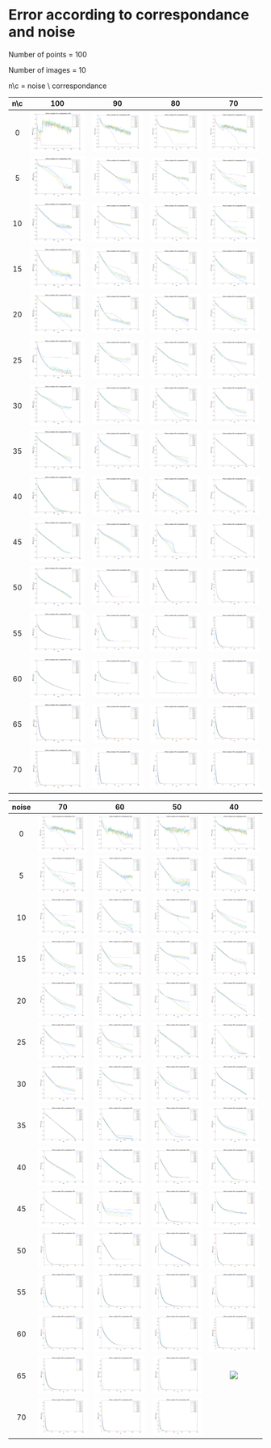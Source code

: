 # Error according to correspondance and noise

Number of points = 100

Number of images = 10

n\c = noise \ correspondance

n\c| 100 | 90 | 80 | 70  
:---:|:---:|:---:|:---:|:---:
0|![](Fig_err/eR1_1.png) | ![](Fig_err/eR1_2.png) |![](Fig_err/eR1_3.png) | ![](Fig_err/eR1_4.png)
5|![](Fig_err/eR2_1.png) | ![](Fig_err/eR2_2.png) |![](Fig_err/eR2_3.png) | ![](Fig_err/eR2_4.png)
10|![](Fig_err/eR3_1.png) | ![](Fig_err/eR3_2.png) |![](Fig_err/eR3_3.png) | ![](Fig_err/eR3_4.png)
15|![](Fig_err/eR4_1.png) | ![](Fig_err/eR4_2.png) |![](Fig_err/eR4_3.png) | ![](Fig_err/eR4_4.png)
20|![](Fig_err/eR5_1.png) | ![](Fig_err/eR5_2.png) |![](Fig_err/eR5_3.png) | ![](Fig_err/eR5_4.png)
25|![](Fig_err/eR6_1.png) | ![](Fig_err/eR6_2.png) |![](Fig_err/eR6_3.png) | ![](Fig_err/eR6_4.png)
30|![](Fig_err/eR7_1.png) | ![](Fig_err/eR7_2.png) |![](Fig_err/eR7_3.png) | ![](Fig_err/eR7_4.png)
35|![](Fig_err/eR8_1.png) | ![](Fig_err/eR8_2.png) |![](Fig_err/eR8_3.png) | ![](Fig_err/eR8_4.png)
40|![](Fig_err/eR9_1.png) | ![](Fig_err/eR9_2.png) |![](Fig_err/eR9_3.png) | ![](Fig_err/eR9_4.png)
45|![](Fig_err/eR10_1.png) | ![](Fig_err/eR10_2.png) |![](Fig_err/eR10_3.png) | ![](Fig_err/eR10_4.png)
50|![](Fig_err/eR11_1.png) | ![](Fig_err/eR11_2.png) |![](Fig_err/eR11_3.png) | ![](Fig_err/eR11_4.png)
55|![](Fig_err/eR12_1.png) | ![](Fig_err/eR12_2.png) |![](Fig_err/eR12_3.png) | ![](Fig_err/eR12_4.png)
60|![](Fig_err/eR13_1.png) | ![](Fig_err/eR13_2.png) |![](Fig_err/eR13_3.png) | ![](Fig_err/eR13_4.png)
65|![](Fig_err/eR14_1.png) | ![](Fig_err/eR14_2.png) |![](Fig_err/eR14_3.png) | ![](Fig_err/eR14_4.png)
70|![](Fig_err/eR15_1.png) | ![](Fig_err/eR15_2.png) |![](Fig_err/eR15_3.png) | ![](Fig_err/eR15_4.png)


noise| 70 | 60 | 50 | 40  
:---:|:---:|:---:|:---:|:---:
0|![](Fig_err/eR1_4.png) | ![](Fig_err/eR1_5.png) |![](Fig_err/eR1_6.png) | ![](Fig_err/eR1_7.png)
5|![](Fig_err/eR2_4.png) | ![](Fig_err/eR2_5.png) |![](Fig_err/eR2_6.png) | ![](Fig_err/eR2_7.png)
10|![](Fig_err/eR3_4.png) | ![](Fig_err/eR3_5.png) |![](Fig_err/eR3_6.png) | ![](Fig_err/eR3_7.png)
15|![](Fig_err/eR4_4.png) | ![](Fig_err/eR4_5.png) |![](Fig_err/eR4_6.png) | ![](Fig_err/eR4_7.png)
20|![](Fig_err/eR5_4.png) | ![](Fig_err/eR5_5.png) |![](Fig_err/eR5_6.png) | ![](Fig_err/eR5_7.png)
25|![](Fig_err/eR6_4.png) | ![](Fig_err/eR6_5.png) |![](Fig_err/eR6_6.png) | ![](Fig_err/eR6_7.png)
30|![](Fig_err/eR7_4.png) | ![](Fig_err/eR7_5.png) |![](Fig_err/eR7_6.png) | ![](Fig_err/eR7_7.png)
35|![](Fig_err/eR8_4.png) | ![](Fig_err/eR8_5.png) |![](Fig_err/eR8_6.png) | ![](Fig_err/eR8_7.png)
40|![](Fig_err/eR9_4.png) | ![](Fig_err/eR9_5.png) |![](Fig_err/eR9_6.png) | ![](Fig_err/eR9_7.png)
45|![](Fig_err/eR10_4.png) | ![](Fig_err/eR10_5.png) |![](Fig_err/eR10_6.png) | ![](Fig_err/eR10_7.png)
50|![](Fig_err/eR11_4.png) | ![](Fig_err/eR11_5.png) |![](Fig_err/eR11_6.png) | ![](Fig_err/eR11_7.png)
55|![](Fig_err/eR12_4.png) | ![](Fig_err/eR12_5.png) |![](Fig_err/eR12_6.png) | ![](Fig_err/eR12_7.png)
60|![](Fig_err/eR13_4.png) | ![](Fig_err/eR13_5.png) |![](Fig_err/eR13_6.png) | ![](Fig_err/eR13_7.png)
65|![](Fig_err/eR14_4.png) | ![](Fig_err/eR14_5.png) |![](Fig_err/eR14_6.png) | ![](Fig_err/eR14_7.png)
70|![](Fig_err/eR15_4.png) | ![](Fig_err/eR15_5.png) |![](Fig_err/eR15_6.png) | 
